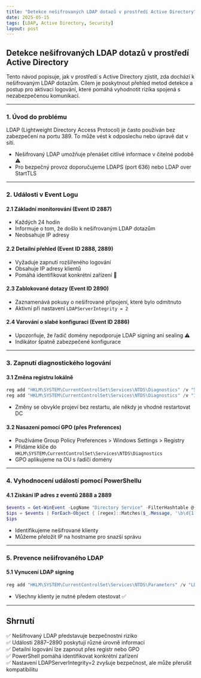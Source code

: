 ```yaml
---
title: "Detekce nešifrovaných LDAP dotazů v prostředí Active Directory"
date: 2025-05-15
tags: [LDAP, Active Directory, Security]
layout: post
---
```


## Detekce nešifrovaných LDAP dotazů v prostředí Active Directory

Tento návod popisuje, jak v prostředí s Active Directory zjistit, zda dochází k nešifrovaným LDAP dotazům. Cílem je poskytnout přehled metod detekce a postup pro aktivaci logování, které pomáhá vyhodnotit rizika spojená s nezabezpečenou komunikací.

---

### 1. Úvod do problému

LDAP (Lightweight Directory Access Protocol) je často používán bez zabezpečení na portu 389. To může vést k odposlechu nebo úpravě dat v síti.

* Nešifrovaný LDAP umožňuje přenášet citlivé informace v čitelné podobě ⚠
* Pro bezpečný provoz doporučujeme LDAPS (port 636) nebo LDAP over StartTLS

---

### 2. Události v Event Logu

#### 2.1 Základní monitorování (Event ID 2887)

* Každých 24 hodin
* Informuje o tom, že došlo k nešifrovaným LDAP dotazům
* Neobsahuje IP adresy

#### 2.2 Detailní přehled (Event ID 2888, 2889)

* Vyžaduje zapnutí rozšířeného logování
* Obsahuje IP adresy klientů
* Pomáhá identifikovat konkrétní zařízení 📌

#### 2.3 Zablokované dotazy (Event ID 2890)

* Zaznamenává pokusy o nešifrované připojení, které bylo odmítnuto
* Aktivní při nastavení `LDAPServerIntegrity = 2`

#### 2.4 Varování o slabé konfiguraci (Event ID 2886)

* Upozorňuje, že řadič domény nepodporuje LDAP signing ani sealing ⚠
* Indikátor špatně zabezpečené konfigurace

---

### 3. Zapnutí diagnostického logování

#### 3.1 Změna registru lokálně

```powershell
reg add "HKLM\SYSTEM\CurrentControlSet\Services\NTDS\Diagnostics" /v "5 LDAP Interface Events" /t REG_DWORD /d 2 /f
reg add "HKLM\SYSTEM\CurrentControlSet\Services\NTDS\Diagnostics" /v "16 LDAP logging" /t REG_DWORD /d 2 /f
```

* Změny se obvykle projeví bez restartu, ale někdy je vhodné restartovat DC

#### 3.2 Nasazení pomocí GPO (přes Preferences)

* Používáme Group Policy Preferences > Windows Settings > Registry
* Přidáme klíče do `HKLM\SYSTEM\CurrentControlSet\Services\NTDS\Diagnostics`
* GPO aplikujeme na OU s řadiči domény

---

### 4. Vyhodnocení událostí pomocí PowerShellu

#### 4.1 Získání IP adres z eventů 2888 a 2889

```powershell
$events = Get-WinEvent -LogName "Directory Service" -FilterHashtable @{ Id = 2888, 2889; StartTime = (Get-Date).AddDays(-1) }
$ips = $events | ForEach-Object { [regex]::Matches($_.Message, '\b\d{1,3}(\.\d{1,3}){3}\b') } | ForEach-Object { $_.Value } | Sort-Object -Unique
$ips
```

* Identifikujeme nešifrované klienty
* Můžeme přeložit IP na hostname pro snazší správu

---

### 5. Prevence nešifrovaného LDAP

#### 5.1 Vynucení LDAP signing

```powershell
reg add "HKLM\SYSTEM\CurrentControlSet\Services\NTDS\Parameters" /v "LDAPServerIntegrity" /t REG_DWORD /d 2 /f
```

* Všechny klienty je nutné předem otestovat ✅

---

## Shrnutí

✅ Nešifrovaný LDAP představuje bezpečnostní riziko  
✅ Události 2887–2890 poskytují různé úrovně informací  
✅ Detailní logování lze zapnout přes registr nebo GPO  
✅ PowerShell pomáhá identifikovat konkrétní zařízení  
✅ Nastavení LDAPServerIntegrity=2 zvyšuje bezpečnost, ale může přerušit kompatibilitu
